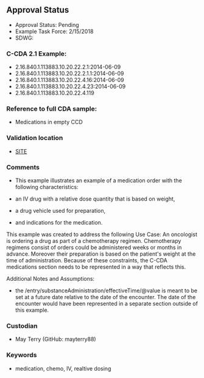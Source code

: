 ## Approval Status 

* Approval Status: Pending
* Example Task Force: 2/15/2018
* SDWG: 

### C-CDA 2.1 Example: 
* 2.16.840.1.113883.10.20.22.2.1:2014-06-09
* 2.16.840.1.113883.10.20.22.2.1.1:2014-06-09
* 2.16.840.1.113883.10.20.22.4.16:2014-06-09
* 2.16.840.1.113883.10.20.22.4.23:2014-06-09
* 2.16.840.1.113883.10.20.22.4.119

### Reference to full CDA sample:
* Medications in empty CCD


### Validation location

* [SITE](https://sitenv.org/c-cda-validator)


### Comments

* This example illustrates an example of a medication order with the following characteristics:

* an IV drug with a relative dose quantity that is based on weight, 

* a drug vehicle used for preparation, 

* and indications for the medication.



This example was created to address the following Use Case:
An oncologist is ordering a drug as part of a chemotherapy regimen. Chemotherapy regimens consist of orders could be administered weeks or months in advance.  Moreover their preparation is based on the patient's weight at the time of administration.  Because of these constraints, the C-CDA medications section needs to be represented in a way that reflects this.


Additional Notes and Assumptions:
* the /entry/substanceAdministration/effectiveTime/@value is meant to be set at a future date relative to the date of the encounter.  The date of the encounter would have been represented in a separate section outside of this example.

### Custodian

* May Terry (GitHub: mayterry88)

### Keywords

* medication, chemo, IV, realtive dosing